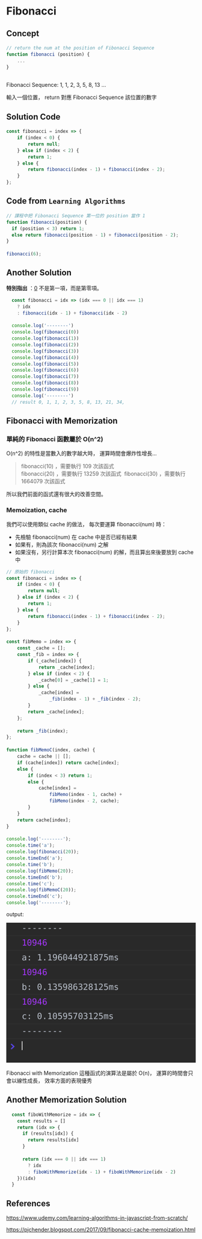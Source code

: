 # Fibonacci

## Concept

```javascript
// return the num at the position of Fibonacci Sequence
function fibonacci (position) {
    ...
}
    
```

Fibonacci Sequence: 1, 1, 2, 3, 5, 8, 13 ...

輸入一個位置，
return 對應 Fibonacci Sequence 該位置的數字

## Solution Code

```javascript
const fibonacci = index => {
    if (index < 0) {
        return null;
    } else if (index < 2) {
        return 1;
    } else {
        return fibonacci(index - 1) + fibonacci(index - 2);
    }
};
```

## Code from `Learning Algorithms`

```javascript
// 課程中把 Fibonacci Sequence 第一位的 position 當作 1
function fibonacci(position) {
  if (position < 3) return 1;
  else return fibonacci(position - 1) + fibonacci(position - 2);
}
 
fibonacci(6);
```

## Another Solution

**特別指出** ：[0](https://www.wikiwand.com/zh-tw/0) 不是第一項，而是第零項。

```javascript
  const fibonacci = idx => (idx === 0 || idx === 1)
    ? idx
    : fibonacci(idx - 1) + fibonacci(idx - 2)

  console.log('--------')
  console.log(fibonacci(0))
  console.log(fibonacci(1))
  console.log(fibonacci(2))
  console.log(fibonacci(3))
  console.log(fibonacci(4))
  console.log(fibonacci(5))
  console.log(fibonacci(6))
  console.log(fibonacci(7))
  console.log(fibonacci(8))
  console.log(fibonacci(9))
  console.log('--------')
  // result 0, 1, 1, 2, 3, 5, 8, 13, 21, 34,
```



## Fibonacci with Memorization

### 單純的 Fibonacci 函數屬於 O(n^2)

O(n^2) 的特性是當數入的數字越大時，
運算時間會爆炸性增長...

> fibonacci(10) ，需要執行 109 次該函式  
> fibonacci(20) ，需要執行 13259 次該函式 
> fibonacci(30) ，需要執行 1664079 次該函式

所以我們前面的函式還有很大的改善空間。

### Memoization, cache

我們可以使用類似 cache 的做法，
每次要運算 fibonacci(num) 時：

- 先檢驗 fibonacci(num) 在 cache 中是否已經有結果
- 如果有，則為該次 fibonacci(num) 之解
- 如果沒有，另行計算本次 fibonacci(num) 的解，而且算出來後要放到 cache 中

```javascript
// 原始的 fibonacci
const fibonacci = index => {
    if (index < 0) {
        return null;
    } else if (index < 2) {
        return 1;
    } else {
        return fibonacci(index - 1) + fibonacci(index - 2);
    }
};

const fibMemo = index => {
    const _cache = [];
    const _fib = index => {
        if (_cache[index]) {
            return _cache[index];
        } else if (index < 2) {
            _cache[0] = _cache[1] = 1;
        } else {
            _cache[index] =
                _fib(index - 1) + _fib(index - 2);
        }
        return _cache[index];
    };

    return _fib(index);
};

function fibMemoC(index, cache) {
    cache = cache || [];
    if (cache[index]) return cache[index];
    else {
        if (index < 3) return 1;
        else {
            cache[index] =
                fibMemo(index - 1, cache) +
                fibMemo(index - 2, cache);
        }
    }
    return cache[index];
}

console.log('--------');
console.time('a');
console.log(fibonacci(20));
console.timeEnd('a');
console.time('b');
console.log(fibMemo(20));
console.timeEnd('b');
console.time('c');
console.log(fibMemoC(20));
console.timeEnd('c');
console.log('--------');
```

output:

![1532185393345](./1532185393345.png)

Fibonacci with Memorization 這種函式的演算法是屬於 O(n)，
運算的時間會只會以線性成長，
效率方面的表現優秀



## Another Memorization Solution

```javascript
  const fiboWithMemorize = idx => {
    const results = []
    return (idx => {
      if (results[idx]) {
        return results[idx]
      }

      return (idx === 0 || idx === 1)
        ? idx
        : fiboWithMemorize(idx - 1) + fiboWithMemorize(idx - 2)
    })(idx)
  }
```



## References

https://www.udemy.com/learning-algorithms-in-javascript-from-scratch/

https://pjchender.blogspot.com/2017/09/fibonacci-cache-memoization.html
